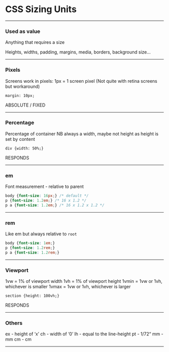 # CSS Sizing Units

---

### Used as value

Anything that requires a size

Heights, widths, padding, margins, media, borders, background size...

---

### Pixels

Screens work in pixels: 1px = 1 screen pixel
(Not quite with retina screens but workaround)

`margin: 10px;`

ABSOLUTE / FIXED

---

### Percentage

Percentage of container
NB always a width, maybe not height as height is set by content

`div {width: 50%;}`

RESPONDS

---

### em

Font measurement - relative to parent

```css
body {font-size: 16px;} /* default */
p {font-size: 1.2em;} /* 16 x 1.2 */
p a {font-size: 1.2em;} /* 16 x 1.2 x 1.2 */
```

---

### rem

Like em but always relative to `root`

```css
body {font-size: 1em;}
p {font-size: 1.2rem;}
p a {font-size: 1.2rem;}
```
---

### Viewport

1vw = 1% of viewport width
1vh = 1% of viewport height
1vmin = 1vw or 1vh, whichever is smaller
1vmax = 1vw or 1vh, whichever is larger

`section {height: 100vh;}`

RESPONDS

---

### Others

ex - height of ‘x’
ch - width of ‘0’
lh - equal to the line-height
pt - 1/72“
mm - mm
cm - cm

---




